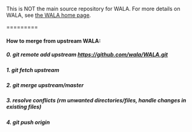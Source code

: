 This is NOT the main source repository for WALA.  For more details on WALA, see <a
href="http://wala.sourceforge.net">the WALA home page</a>.


=========
#### How to merge from upstream WALA:

##### 0. git remote add upstream https://github.com/wala/WALA.git

##### 1. git fetch upstream

##### 2. git merge upstream/master

##### 3. resolve conflicts (rm unwanted directories/files, handle changes in existing files)

##### 4. git push origin


